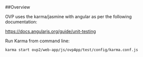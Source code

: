 ##Overview

OVP uses the karma/jasmine with angular as per the following documentation:

https://docs.angularjs.org/guide/unit-testing

Run Karma from command line:

	karma start ovp2/web-app/js/ovpApp/test/config/karma.conf.js
